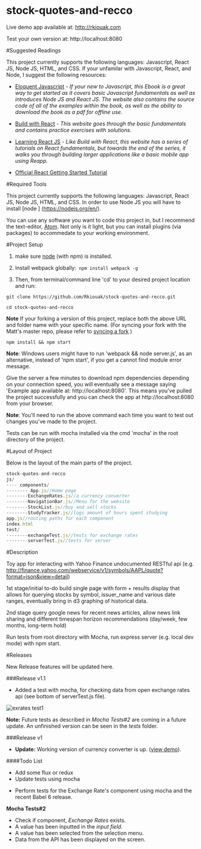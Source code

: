 # stock-quotes-and-recco

Live demo app available at: http://rkiouak.com

Test your own version at: http://localhost:8080

#Suggested Readings

This project currently supports the following languages: Javascript, React JS, Node JS, HTML, and CSS. If your unfamilar with Javascript, React, and Node, I suggest the following resources:

* [Eloquent Javascript](http://eloquentjavascript.net/) - *If your new to Javascript, this Ebook is a great way to get started as it covers basic Javascript fundamentals as well as introduces Node JS and React JS. The website also contains the source code of all of the examples within the book, as well as the ability to download the book as a pdf for offline use.*

* [Build with React](http://buildwithreact.com/)  - *This website goes through the basic fundamentals and contains practice exercises with solutions.*

* [Learning React JS](https://scotch.io/tutorials/learning-react-getting-started-and-concepts) - *Like Build with React, this website has a series of tutorials on React fundamentals, but towards the end of the series, it walks you through building larger applications like a basic mobile app using Reapp.*

* [Official React Getting Started Tutorial](https://facebook.github.io/react/docs/tutorial.html)



#Required Tools

This project currently supports the following languages: Javascript, React JS, Node JS, HTML, and CSS. In order to use Node JS you will have to install  [node ] (https://nodejs.org/en/).

You can use any software you want to code this project in, but I recommend the text-editor,  [Atom](https://atom.io/). Not only is it light, but you can install plugins (via packages)
to accommedate to your working environment.


#Project Setup

1) make sure [node](https://nodejs.org/en/) (with npm) is installed.

2) Install webpack globally:``` npm install webpack -g```

3)  Then, from terminal/command line 'cd' to your desired project location and run:
```npm
git clone https://github.com/Rkiouak/stock-quotes-and-recco.git

cd stock-quotes-and-recco
```
**Note** If your forking a version of this project, replace both the above URL and folder name with your specific name. (For syncing your fork with the Matt's master repo, please refer to [syncing a fork](https://help.github.com/articles/syncing-a-fork/) )
```npm
npm install && npm start
```

**Note**: Windows users might have to run 'webpack && node server.js', as an alternative,  instead of 'npm start', if you get
a  cannot find module error message.

Give the server a few minutes to download npm dependencies depending on your connection speed, you will eventually see a message saying 'Example app available at: http://localhost:8080'. This means you've pulled the project successfully and you can check the app at http://localhost:8080 from your browser.

**Note**: You'll need to run the above command each time you want to test out changes you've made to the project.  

Tests can be run with mocha installed via the cmd 'mocha' in the root directory of the project.

#Layout of Project

Below is the layout of the main parts of the project.

```javascript
stock-quotes-and-recco
js/
---- components/
-------- App.js//Home page
--------ExchangeRates.js//a currency converter
--------NavigationBar.js//Menu for the website
--------StockList.js//buy and sell stocks
--------StudyTracker.js//logs amount of hours spent studying
app.js//routing paths for each component
index.html
test/
--------exchangeTest.js//tests for exchange rates
--------serverTest.js//tests for server
```

#Description

Toy app for interacting with Yahoo Finance undocumented RESTful api (e.g. http://finance.yahoo.com/webservice/v1/symbols/AAPL/quote?format=json&view=detail)

1st stage/initial to-do build single page with form + results display that allows for querying stocks by symbol, issuer_name and various
date ranges, eventually bring in d3 graphing of historical data.

2nd stage query google news for recent news articles, allow news link sharing and different timespan horizon recommendations (day/week, few months, long-term hold)

Run tests from root directory with Mocha, run express server (e.g. local dev mode) with npm start.

#Releases

New Release features will be updated here.

###Release v1.1
- Added a test with mocha, for checking data from open exchange rates api (see bottom
  of serverTest.js file).

![exrates test1](http://s14.postimg.org/4dm6wj3fl/exchange_Rates_test1_Passed.png)


**Note:** Future tests as described in *Mocha Tests#2* are coming in a future update.
An unfinished version can be seen in the *tests* folder.  

###Release v1
- **Update:** Working version of currency converter is up. ([view demo](http://i.giphy.com/l2JIbDg204EtIA33W.gif)).


####Todo List

- Add some flux or redux
- Update tests using mocha
 * Perform tests for the Exchange Rate's component using mocha and the recent Babel 6 release.
 
**Mocha Tests#2**
  * Check if component, *Exchange Rates* exists.
  * A value has been inputted in the *input field*.
  * A value has been selected from the selection menu.
  * Data from the API has been displayed on the screen.
